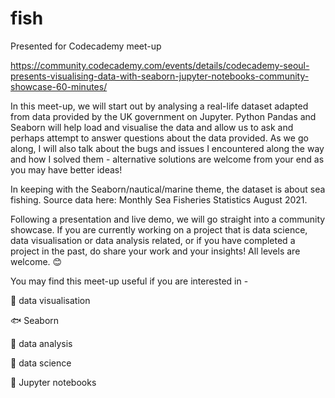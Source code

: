 # fish

Presented for Codecademy meet-up 

https://community.codecademy.com/events/details/codecademy-seoul-presents-visualising-data-with-seaborn-jupyter-notebooks-community-showcase-60-minutes/

In this meet-up, we will start out by analysing a real-life dataset adapted from data provided by the UK government on Jupyter. Python Pandas and Seaborn will help load and visualise the data and allow us to ask and perhaps attempt to answer questions about the data provided. As we go along, I will also talk about the bugs and issues I encountered along the way and how I solved them - alternative solutions are welcome from your end as you may have better ideas!  


In keeping with the Seaborn/nautical/marine theme, the dataset is about sea fishing. Source data here: Monthly Sea Fisheries Statistics August 2021.  

Following a presentation and live demo, we will go straight into a community showcase. If you are currently working on a project that is data science, data visualisation or data analysis related, or if you have completed a project in the past, do share your work and your insights! All levels are welcome. 😊


You may find this meet-up useful if you are interested in - 

🐠 data visualisation  

🐟 Seaborn

🐡 data analysis

🦞 data science

🐙 Jupyter notebooks

